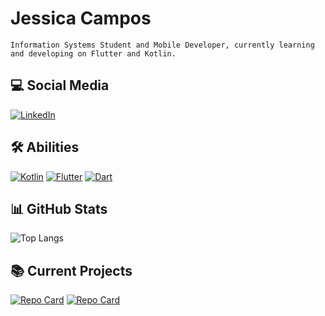 # Jessica Campos
    Information Systems Student and Mobile Developer, currently learning and developing on Flutter and Kotlin.
## 💻 Social Media
[![LinkedIn](https://img.shields.io/badge/LinkedIn-000?style=for-the-badge&logo=linkedin&logoColor=b4aff1)](https://www.linkedin.com/in/jessicacamposs/)

## 🛠 Abilities
[![Kotlin](https://img.shields.io/badge/Kotlin-000?style=for-the-badge&logo=Kotlin&logoColor=b4aff1)](https://kotlinlang.org/)
[![Flutter](https://img.shields.io/badge/Flutter-000?style=for-the-badge&logo=Flutter&logoColor=b4aff1)](https://flutter.dev/multi-platform)
[![Dart](https://img.shields.io/badge/Dart-000?style=for-the-badge&logo=Dart&logoColor=b4aff1)](https://dart.dev/)

## 📊 GitHub Stats
![Top Langs](https://github-readme-stats-git-masterrstaa-rickstaa.vercel.app/api/top-langs/?username=jessicacamposs&layout=compact&bg_color=000&border_color=30A3DC&title_color=b4aff1&text_color=FFF)

## 📚 Current Projects
[![Repo Card](https://github-readme-stats.vercel.app/api/pin/?username=jessicacamposs&repo=Quiz_Project&bg_color=000&border_color=30A3DC&show_icons=true&icon_color=b4aff1&title_color=b4aff1&text_color=FFF)](https://github.com/jessicacamposs/Quiz_Project)
[![Repo Card](https://github-readme-stats.vercel.app/api/pin/?username=jessicacamposs&repo=OOP-Dio-Dart-Anotacoes&bg_color=000&border_color=30A3DC&show_icons=true&icon_color=b4aff1&title_color=b4aff1&text_color=FFF)](https://github.com/jessicacamposs/OOP-Dio-Dart-Anotacoes)
 
